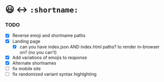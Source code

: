 # 😃 ↔ `:shortname:`

### TODO
- [x] Reverse emoji and shortname paths
- [x] Landing page
    - [x] can you have index.json AND index.html paths? to render in-browser on? (no you can't)
- [x] Add variations of emojis to response
- [x] Alternate shortnames
- [ ] fix mobile site
- [ ] fix randomized variant syntax highlghting
